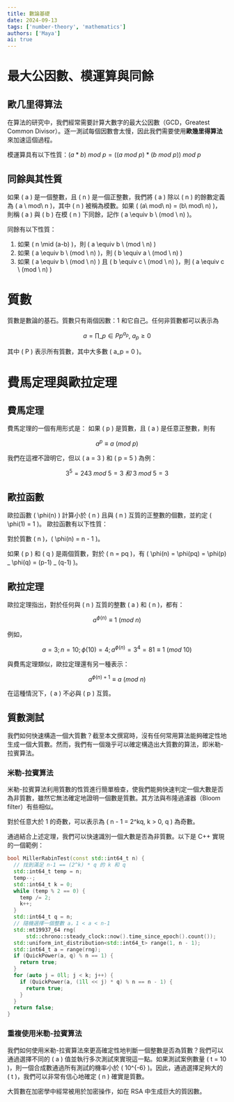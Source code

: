 ```yaml
---
title: 數論基礎
date: 2024-09-13
tags: ['number-theory', 'mathematics']
authors: ['Maya']
ai: true
---
```


# 最大公因數、模運算與同餘

## 歐几里得算法

在算法的研究中，我們經常需要計算大數字的最大公因數（GCD，Greatest Common Divisor）。逐一測試每個因數會太慢，因此我們需要使用**歐幾里得算法**來加速這個過程。

模運算具有以下性質：$(a*b)\ mod\ p = ((a\ mod\ p)*(b\ mod\ p))\ mod\ p$

## 同餘與其性質

如果 \( a \) 是一個整數，且 \( n \) 是一個正整數，我們將 \( a \) 除以 \( n \) 的餘數定義為 \( a \ mod\ n \)，其中 \( n \) 被稱為模數。如果 \( (a\ mod\ n) = (b\ mod\ n) \)，則稱 \( a \) 與 \( b \) 在模 \( n \) 下同餘，記作 \( a \equiv b \ (mod \ n) \)。

同餘有以下性質：

1. 如果 \( n \mid (a-b) \)，則 \( a \equiv b \ (mod \ n) \)
2. 如果 \( a \equiv b \ (mod \ n) \)，則 \( b \equiv a \ (mod \ n) \)
3. 如果 \( a \equiv b \ (mod \ n) \) 且 \( b \equiv c \ (mod \ n) \)，則 \( a \equiv c \ (mod \ n) \)

# 質數

質數是數論的基石。質數只有兩個因數：1 和它自己。任何非質數都可以表示為

$$ a = \prod \limits\_{p \in P} p^{a_p}, \ a_p \geq 0 $$

其中 \( P \) 表示所有質數，其中大多數 \( a_p = 0 \)。

# 費馬定理與歐拉定理

## 費馬定理

費馬定理的一個有用形式是：
如果 \( p \) 是質數，且 \( a \) 是任意正整數，則有

$$ a^p \equiv a \ (mod \ p) $$

我們在這裡不證明它，但以 \( a = 3 \) 和 \( p = 5 \) 為例：

$$ 3^5 = 243\ mod\ 5 = 3 \ 和 \ 3\ mod\ 5 = 3 $$

## 歐拉函數

歐拉函數 \( \phi(n) \) 計算小於 \( n \) 且與 \( n \) 互質的正整數的個數，並約定 \( \phi(1) = 1 \)。
歐拉函數有以下性質：

對於質數 \( n \)，\( \phi(n) = n - 1 \)。

如果 \( p \) 和 \( q \) 是兩個質數，對於 \( n = pq \)，有 \( \phi(n) = \phi(pq) = \phi(p) _ \phi(q) = (p-1) _ (q-1) \)。

## 歐拉定理

歐拉定理指出，對於任何與 \( n \) 互質的整數 \( a \) 和 \( n \)，都有：

$$ a^{\phi(n)} \equiv 1 \ (mod \ n) $$

例如，

$$ a = 3; n = 10; \phi(10) = 4; a^{\phi(n)} = 3^4 = 81 \equiv 1 \ (mod \ 10) $$

與費馬定理類似，歐拉定理還有另一種表示：

$$ a^{\phi(n)+1} \equiv a \ (mod \ n) $$

在這種情況下，\( a \) 不必與 \( p \) 互質。

## 質數測試

我們如何快速構造一個大質數？截至本文撰寫時，沒有任何常用算法能夠確定性地生成一個大質數。然而，我們有一個幾乎可以確定構造出大質數的算法，即米勒-拉賓算法。

### 米勒-拉賓算法

米勒-拉賓算法利用質數的性質進行簡單檢查，使我們能夠快速判定一個大數是否為非質數，雖然它無法確定地證明一個數是質數。其方法與布隆過濾器（Bloom filter）有些相似。

對於任意大於 1 的奇數，可以表示為 \( n - 1 = 2^kq, k > 0, q \) 為奇數。

通過結合上述定理，我們可以快速識別一個大數是否為非質數。以下是 C++ 實現的一個範例：

```cpp
bool MillerRabinTest(const std::int64_t n) {
  // 找到滿足 n-1 == (2^k) * q 的 k 和 q
  std::int64_t temp = n;
  temp--;
  std::int64_t k = 0;
  while (temp % 2 == 0) {
    temp /= 2;
    k++;
  }
  std::int64_t q = n;
  // 隨機選擇一個整數 a，1 < a < n-1
  std::mt19937_64 rng(
      std::chrono::steady_clock::now().time_since_epoch().count());
  std::uniform_int_distribution<std::int64_t> range(1, n - 1);
  std::int64_t a = range(rng);
  if (QuickPower(a, q) % n == 1) {
    return true;
  }
  for (auto j = 0ll; j < k; j++) {
    if (QuickPower(a, (1ll << j) * q) % n == n - 1) {
      return true;
    }
  }
  return false;
}
```

### 重複使用米勒-拉賓算法

我們如何使用米勒-拉賓算法來更高確定性地判斷一個整數是否為質數？我們可以通過選擇不同的 \( a \) 值並執行多次測試來實現這一點。如果測試案例數量 \( t = 10 \)，則一個合成數通過所有測試的機率小於 \( 10^{-6} \)。因此，通過選擇足夠大的 \( t \)，我們可以非常有信心地確定 \( n \) 確實是質數。

大質數在加密學中經常被用於加密操作，如在 RSA 中生成巨大的質因數。
